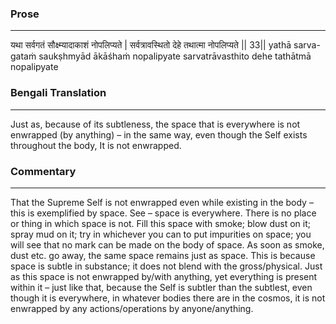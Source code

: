 ### Prose 
 --- 
यथा सर्वगतं सौक्ष्म्यादाकाशं नोपलिप्यते |
सर्वत्रावस्थितो देहे तथात्मा नोपलिप्यते || 33||
yathā sarva-gataṁ saukṣhmyād ākāśhaṁ nopalipyate
sarvatrāvasthito dehe tathātmā nopalipyate

### Bengali Translation 
 --- 
Just as, because of its subtleness, the space that is everywhere is not enwrapped (by anything) – in the same way, even though the Self exists throughout the body, It is not enwrapped. 

### Commentary 
 --- 
That the Supreme Self is not enwrapped even while existing in the body – this is exemplified by space. See – space is everywhere. There is no place or thing in which space is not. Fill this space with smoke; blow dust on it; spray mud on it; try in whichever you can to put impurities on space; you will see that no mark can be made on the body of space. As soon as smoke, dust etc. go away, the same space remains just as space. This is because space is subtle in substance; it does not blend with the gross/physical. Just as this space is not enwrapped by/with anything, yet everything is present within it – just like that, because the Self is subtler than the subtlest, even though it is everywhere, in whatever bodies there are in the cosmos, it is not enwrapped by any actions/operations by anyone/anything.